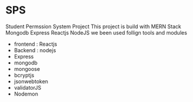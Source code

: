 # SPS
Student Permssion System Project
This project is build with MERN Stack Mongodb Express  Reactjs NodeJS
we been used follign tools and modules
- frontend : Reactjs
- Backend : nodejs
 - Express
- mongodb
- mongoose
- bcryptjs 
- jsonwebtoken
- validatorJS
- Nodemon
